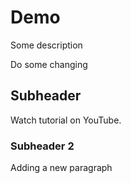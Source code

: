 # Demo

Some description

Do some changing

## Subheader

Watch tutorial on YouTube.

### Subheader 2

Adding a new paragraph